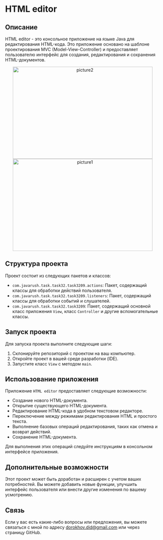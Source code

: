 # HTML editor

## Описание

HTML editor - это консольное приложение на языке Java для редактирования HTML-кода. Это приложение основано на шаблоне проектирования MVC (Model-View-Controller) 
и предоставляет пользователю интерфейс для создания, редактирования и сохранения HTML-документов.

<div align = "center"> 
<img width="455" height="300" alt="picture2" src="https://github.com/DrDmlg/JavaRushTasks/assets/118211775/504d344f-610e-450b-842c-7a438a781b3a">
<img width="455" height="300" alt="picture1" src="https://github.com/DrDmlg/JavaRushTasks/assets/118211775/a941f04f-6786-4c00-8fb6-ce4af5adc57f">
</div>

## Структура проекта

Проект состоит из следующих пакетов и классов:

- `com.javarush.task.task32.task3209.actions`: Пакет, содержащий классы для обработки действий пользователя.
- `com.javarush.task.task32.task3209.listeners`: Пакет, содержащий классы для обработки событий и слушателей.
- `com.javarush.task.task32.task3209`: Пакет, содержащий основной класс приложения `View`, класс `Controller` и другие вспомогательные классы.

## Запуск проекта

Для запуска проекта выполните следующие шаги:

1. Склонируйте репозиторий с проектом на ваш компьютер.
2. Откройте проект в вашей среде разработки (IDE).
3. Запустите класс `View` с методом `main`.

## Использование приложения

Приложение `HTML editor` предоставляет следующие возможности:

- Создание нового HTML-документа.
- Открытие существующего HTML-документа.
- Редактирование HTML-кода в удобном текстовом редакторе.
- Переключение между режимами редактирования HTML и простого текста.
- Выполнение базовых операций редактирования, таких как отмена и возврат действий.
- Сохранение HTML-документа.

Для выполнения этих операций следуйте инструкциям в консольном интерфейсе приложения.

## Дополнительные возможности
Этот проект может быть доработан и расширен с учетом ваших потребностей. Вы можете добавить новые функции, улучшить интерфейс пользователя или внести другие изменения по вашему усмотрению.

## Связь
Если у вас есть какие-либо вопросы или предложения, вы можете связаться с мной по адресу dorokhov.did@gmail.com или через страницу GitHub.

